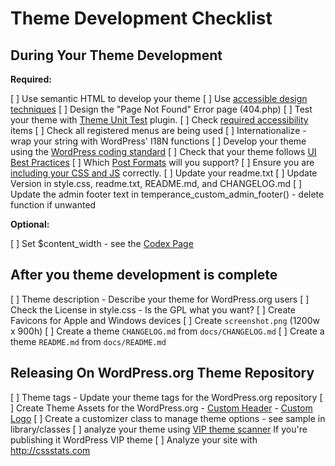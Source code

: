 
# Theme Development Checklist

## During Your Theme Development

**Required:**

[ ] Use semantic HTML to develop your theme
[ ] Use [accessible design techniques](https://developer.wordpress.org/themes/functionality/accessibility/)
[ ] Design the "Page Not Found" Error page (404.php)
[ ] Test your theme with [Theme Unit Test](https://codex.wordpress.org/Theme_Unit_Test) plugin.
[ ] Check [required accessibility](https://make.wordpress.org/themes/handbook/review/accessibility/required/) items
[ ] Check all registered menus are being used
[ ] Internationalize - wrap your string with WordPress' I18N functions
[ ] Develop your theme using the [WordPress coding standard](https://make.wordpress.org/core/handbook/best-practices/coding-standards/php/)
[ ] Check that your theme follows [UI Best Practices](https://developer.wordpress.org/themes/advanced-topics/ui-best-practices/)
[ ] Which [Post Formats](https://developer.wordpress.org/themes/functionality/post-formats/) will you support?
[ ] Ensure you are [including your CSS and JS](https://developer.wordpress.org/themes/basics/including-css-javascript/) correctly.
[ ] Update your readme.txt
[ ] Update Version in style.css, readme.txt, README.md, and CHANGELOG.md
[ ] Update the admin footer text in temperance_custom_admin_footer() - delete function if unwanted


**Optional:**


[ ] Set $content_width - see the [Codex Page](https://codex.wordpress.org/Content_Width)


## After you theme development is complete

[ ] Theme description - Describe your theme for WordPress.org users
[ ] Check the License in style.css - Is the GPL what you want?
[ ] Create Favicons for Apple and Windows devices
[ ] Create `screenshot.png` (1200w x 900h)
[ ] Create a theme `CHANGELOG.md` from `docs/CHANGELOG.md`
[ ] Create a theme `README.md` from `docs/README.md`



## Releasing On WordPress.org Theme Repository

[ ] Theme tags - Update your theme tags for the WordPress.org repository
[ ] Create Theme Assets for the WordPress.org
    - [Custom Header](https://developer.wordpress.org/themes/functionality/custom-headers/a)
    - [Custom Logo](https://developer.wordpress.org/themes/functionality/custom-logo/)
[ ] Create a customizer class to manage theme options - see sample in library/classes
[ ] analyze your theme using [VIP theme scanner](https://github.com/Automattic/vip-scanner) If you're publishing it WordPress VIP theme
[ ] Analyze your site with http://cssstats.com


